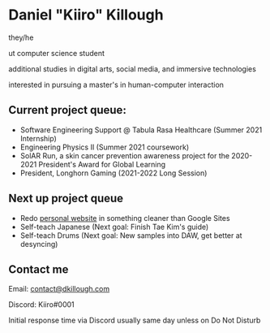 # Daniel "Kiiro" Killough
they/he 

ut computer science student

additional studies in digital arts, social media, and immersive technologies

interested in pursuing a master's in human-computer interaction

## Current project queue:

- Software Engineering Support @ Tabula Rasa Healthcare (Summer 2021 Internship)
- Engineering Physics II (Summer 2021 coursework)
- SolAR Run, a skin cancer prevention awareness project for the 2020-2021 President's Award for Global Learning 
- President, Longhorn Gaming (2021-2022 Long Session)

## Next up project queue

- Redo [personal website](https://dkillough.com) in something cleaner than Google Sites
- Self-teach Japanese (Next goal: Finish Tae Kim's guide)
- Self-teach Drums (Next goal: New samples into DAW, get better at desyncing)

## Contact me

Email: contact@dkillough.com

Discord: Kiiro#0001

Initial response time via Discord usually same day unless on Do Not Disturb
